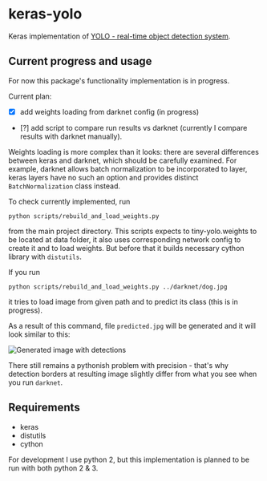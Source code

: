 # keras-yolo
Keras implementation of [YOLO - real-time object detection system](https://pjreddie.com/darknet/yolo/).

## Current progress and usage
For now this package's functionality implementation is in progress. 

Current plan:

- [x] add weights loading from darknet config (in progress)
- [?] add script to compare run results vs darknet (currently I compare results with darknet manually).

Weights loading is more complex than it looks: there are several differences between keras and darknet, which should be carefully examined. For example, darknet allows batch normalization to be incorporated to layer, keras layers have no such an option and provides distinct `BatchNormalization` class instead.

To check currently implemented, run

```
python scripts/rebuild_and_load_weights.py
```

from the main project directory. This scripts expects to tiny-yolo.weights to be located at data folder, it also uses corresponding network config to create it and to load weights. But before that it builds necessary cython library with `distutils`. 

If you run 
```
python scripts/rebuild_and_load_weights.py ../darknet/dog.jpg
```
it tries to load image from given path and to predict its class (this is in progress). 

As a result of this command, file `predicted.jpg` will be generated and it will look similar to this:

![Generated image with detections](https://github.com/BrainsGarden/keras-yolo/blob/master/predicted.jpg)

There still remains a pythonish problem with precision - that's why detection borders 
at resulting image slightly differ from what you see when you run `darknet`.

## Requirements

- keras
- distutils 
- cython

For development I use python 2, but this implementation is planned to be run with both python 2 & 3.
